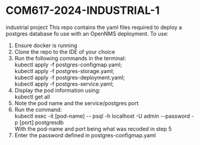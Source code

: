 # COM617-2024-INDUSTRIAL-1
industrial project
This repo contains the yaml files required to deploy a postgres database fo use with an OpenNMS deployment.
To use:
1) Ensure docker is running
2) Clone the repo to the IDE of your choice
3) Run the following commands in the terminal: <br />
   kubectl apply -f postgres-configmap.yaml; <br />
   kubectl apply -f postgres-storage.yaml; <br />
   kubectl apply -f postgres-deployment.yaml; <br />
   kubectl apply -f postgres-service.yaml; <br />
4) Display the pod information using: <br />
   kubectl get all <br />
5) Note the pod name and the service/postgres port
6) Run the command: <br />
   kubectl exec -it [pod-name] --  psql -h localhost -U admin --password -p [port] postgresdb <br />
   With the pod-name and port being what was recoded in step 5 <br />
7) Enter the password defined in postgres-configmap.yaml
